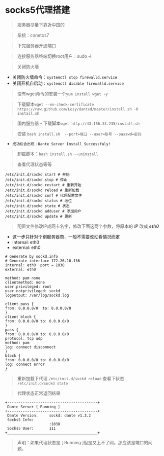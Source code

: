 # socks5代理搭建
> 服务器尽量下靠近中国的

> 系统：conetos7

> 下完服务器开通端口

> 连接服务器终端切换root用户：sudo -i

> 关闭防火墙
 - 关闭防火墙命令：`systemctl stop firewalld.service`
 - 关闭开机自启动：`systemctl disable firewalld.service`

> 没有wget命令的安装一个`yum install wget -y`

> 下载脚本`wget --no-check-certificate https://raw.github.com/Lozy/danted/master/install.sh -O install.sh`

> 国内服务器 - 下载脚本`wget http://43.156.33.235/install.sh`

> 安装 `bash install.sh  --port=端口 --user=账号 --passwd=密码`
 - `成功后会出现：Dante Server Install Successfuly!`

> 卸载脚本：`bash install.sh --uninstall`


> 查看代理状态等等
```shell
/etc/init.d/sockd start # 开始
/etc/init.d/sockd stop # 停止
/etc/init.d/sockd restart # 重新开始
/etc/init.d/sockd reload # 重新加载
/etc/init.d/sockd conf # 代理配置文件
/etc/init.d/sockd status # 地位
/etc/init.d/sockd state # 状态
/etc/init.d/sockd adduser # 添加用户
/etc/init.d/sockd update # 更新
```
> 

> 配置文件修改IP成网卡名字，修改下面这两个参数，将原本的 ***IP*** 改成 ***eth0***
  - 这一步只针对个别服务器商，一般不需要改动看情况而定
 - internal: eth0
 - external: eth0
```shell
# Generate by sockd.info
# Generate interface 172.26.10.136
internal: eth0  port = 1038
external: eth0

method: pam none
clientmethod: none
user.privileged: root
user.notprivileged: sockd
logoutput: /var/log/sockd.log

client pass {
from: 0.0.0.0/0  to: 0.0.0.0/0
}
client block {
from: 0.0.0.0/0 to: 0.0.0.0/0
}
pass {
from: 0.0.0.0/0 to: 0.0.0.0/0
protocol: tcp udp
method: pam
log: connect disconnect
}
block {
from: 0.0.0.0/0 to: 0.0.0.0/0
log: connect error
}
```
> 重新加载下代理 `/etc/init.d/sockd reload`
> 查看下状态 `/etc/init.d/sockd state`

> 代理状态正常返回结果
```shell
+-----------------------------------------+
 Dante Server [ Running ] 
+-----------------------------------------+
 Dante Version:     sockd: dante v1.3.2
 Socks5 Info:      
                    :1038
 Socks5 User:       111
+_________________________________________+
```

> 声明：如果代理状态是 [ Running ]但是又上不了网，那应该是端口的问题。

